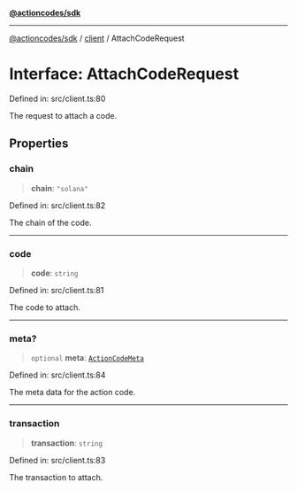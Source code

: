 [**@actioncodes/sdk**](../../README.md)

***

[@actioncodes/sdk](../../modules.md) / [client](../README.md) / AttachCodeRequest

# Interface: AttachCodeRequest

Defined in: src/client.ts:80

The request to attach a code.

## Properties

### chain

> **chain**: `"solana"`

Defined in: src/client.ts:82

The chain of the code.

***

### code

> **code**: `string`

Defined in: src/client.ts:81

The code to attach.

***

### meta?

> `optional` **meta**: [`ActionCodeMeta`](ActionCodeMeta.md)

Defined in: src/client.ts:84

The meta data for the action code.

***

### transaction

> **transaction**: `string`

Defined in: src/client.ts:83

The transaction to attach.
